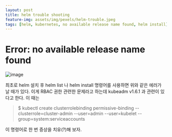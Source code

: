 ```yaml
---
layout: post
title: helm trouble shooting
feature-img: assets/img/pexels/helm-trouble.jpeg
tags: [helm, kubernetes, no available release name found, helm install]
---
```


# Error: no available release name found

![image](http://github.com/nowjean/nowjean.github.io/blob/master/assets/img/thumbnails/helm-trouble.jpeg)


최초로 helm 설치 후 helm list 나  helm install 명령어를 사용하면 위와 같은 에러가 날 때가 있다.
이게 RBAC 권한 관련한 문제라고 하는데 kubeadm v1.6.1 과 관련이 있다고 한다.
이 때는 
>  $ kubectl create clusterrolebinding permissive-binding --clusterrole=cluster-admin --user=admin --user=kubelet --group=system:serviceaccounts

이 명령어로 한 번 증상을 치유(?)해 보자.
